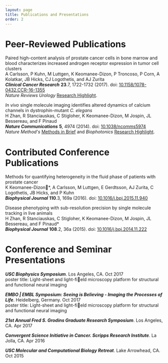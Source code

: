 ```yaml
---
layout: page
title: Publications and Presentations
order: 2
---
```


# Peer-Reviewed Publications

Paired high-content analysis of prostate cancer cells in bone marrow and blood characterizes increased androgen receptor expression in tumor cell clusters<br/>
A Carlsson, P Kuhn, M Luttgen, K Keomanee-Dizon, P Troncoso, P Corn, A Kolatkar, JB Hicks, CJ Logothetis, and AJ Zurita<br/>
***Clinical Cancer Research*** **23**.7, 1722-1732 (2017).  doi: [10.1158/1078-0432.CCR-16-1355](http://clincancerres.aacrjournals.org/content/23/7/1722)<br/>
*Nature Reviews Urology* [Research Highlight](https://www.nature.com/articles/nrurol.2016.219).

*In vivo* single molecule imaging identifies altered dynamics of calcium channels in dystrophin-mutant *C. elegans*<br/>
H Zhan, R Stanciauskas, C Stigloher, K Keomanee-Dizon, M Jospin, JL Bessereau, and F Pinaud<br/>
***Nature Communications*** **5**, 4974 (2014).  doi: [10.1038/ncomms5974](https://www.nature.com/articles/ncomms5974)<br/>
*Nature Method's* [Methods in Brief](https://www.nature.com/articles/nmeth.3154) and *Biophotonics* [Research Highlight](https://www.photonics.com/a56693/Fluorescence_Technique_Probes_Muscular_Dystrophy).

# Contributed Conference Publications

Methods for quantifying heterogeneity in the fluid phase of patients with prostate cancer<br/>
K Keomanee-Dizon\*, A Carlsson, M Luttgen, E Gerdtsson, AJ Zurita, C Logothetis, JB Hicks, and P Kuhn<br/>
***Biophysical Journal*** **110**.3, 169a (2016). doi: [10.1016/j.bpj.2015.11.940](http://www.cell.com/biophysj/abstract/S0006-3495(15)02123-2)

Disease phenotyping with sub-resolution precision by single molecule tracking in live animals<br/>
H Zhan, R Stanciauskas, C Stigloher, K Keomanee-Dizon, M Jospin, JL Bessereau, and F Pinaud\*<br/>
***Biophysical Journal*** **108**.2, 36a (2015). doi: [10.1016/j.bpj.2014.11.222](http://www.cell.com/biophysj/abstract/S0006-3495(14)01431-3)

# Conference and Seminar Presentations

***USC Biophysics Symposium***. Los Angeles, CA. Oct 2017<br/>
poster title: Light-sheet and light-field microscopy platform for structural and functional neural imaging

***EMBO | EMBL Symposium: Seeing is Believing - Imaging the Processes of Life***. Heidelberg, Germany.
Oct 2017<br/>
poster title: Light-sheet and light-field microscopy platform for structural and functional neural imaging

***21st Annual Fred S. Grodins Graduate Research Symposium***. Los Angeles, CA. Apr 2017

***Convergent Science Initiative in Cancer. Scripps Research Institute***. La Jolla, CA. Apr 2016

***USC Molecular and Computational Biology Retreat***. Lake Arrowhead, CA. Oct 2015
